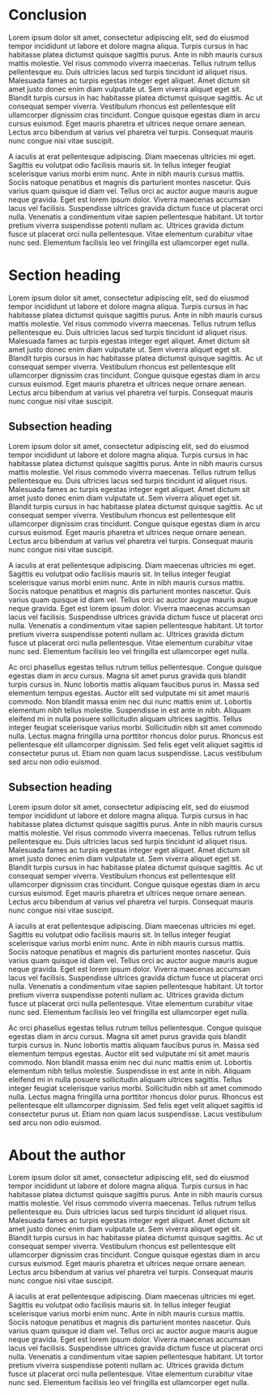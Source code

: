 # Conclusion

Lorem ipsum dolor sit amet, consectetur adipiscing elit, sed do eiusmod tempor incididunt ut labore et dolore magna aliqua. Turpis cursus in hac habitasse platea dictumst quisque sagittis purus. Ante in nibh mauris cursus mattis molestie. Vel risus commodo viverra maecenas. Tellus rutrum tellus pellentesque eu. Duis ultricies lacus sed turpis tincidunt id aliquet risus. Malesuada fames ac turpis egestas integer eget aliquet. Amet dictum sit amet justo donec enim diam vulputate ut. Sem viverra aliquet eget sit. Blandit turpis cursus in hac habitasse platea dictumst quisque sagittis. Ac ut consequat semper viverra. Vestibulum rhoncus est pellentesque elit ullamcorper dignissim cras tincidunt. Congue quisque egestas diam in arcu cursus euismod. Eget mauris pharetra et ultrices neque ornare aenean. Lectus arcu bibendum at varius vel pharetra vel turpis. Consequat mauris nunc congue nisi vitae suscipit.

A iaculis at erat pellentesque adipiscing. Diam maecenas ultricies mi eget. Sagittis eu volutpat odio facilisis mauris sit. In tellus integer feugiat scelerisque varius morbi enim nunc. Ante in nibh mauris cursus mattis. Sociis natoque penatibus et magnis dis parturient montes nascetur. Quis varius quam quisque id diam vel. Tellus orci ac auctor augue mauris augue neque gravida. Eget est lorem ipsum dolor. Viverra maecenas accumsan lacus vel facilisis. Suspendisse ultrices gravida dictum fusce ut placerat orci nulla. Venenatis a condimentum vitae sapien pellentesque habitant. Ut tortor pretium viverra suspendisse potenti nullam ac. Ultrices gravida dictum fusce ut placerat orci nulla pellentesque. Vitae elementum curabitur vitae nunc sed. Elementum facilisis leo vel fringilla est ullamcorper eget nulla.

# Section heading

Lorem ipsum dolor sit amet, consectetur adipiscing elit, sed do eiusmod tempor incididunt ut labore et dolore magna aliqua. Turpis cursus in hac habitasse platea dictumst quisque sagittis purus. Ante in nibh mauris cursus mattis molestie. Vel risus commodo viverra maecenas. Tellus rutrum tellus pellentesque eu. Duis ultricies lacus sed turpis tincidunt id aliquet risus. Malesuada fames ac turpis egestas integer eget aliquet. Amet dictum sit amet justo donec enim diam vulputate ut. Sem viverra aliquet eget sit. Blandit turpis cursus in hac habitasse platea dictumst quisque sagittis. Ac ut consequat semper viverra. Vestibulum rhoncus est pellentesque elit ullamcorper dignissim cras tincidunt. Congue quisque egestas diam in arcu cursus euismod. Eget mauris pharetra et ultrices neque ornare aenean. Lectus arcu bibendum at varius vel pharetra vel turpis. Consequat mauris nunc congue nisi vitae suscipit.

## Subsection heading

Lorem ipsum dolor sit amet, consectetur adipiscing elit, sed do eiusmod tempor incididunt ut labore et dolore magna aliqua. Turpis cursus in hac habitasse platea dictumst quisque sagittis purus. Ante in nibh mauris cursus mattis molestie. Vel risus commodo viverra maecenas. Tellus rutrum tellus pellentesque eu. Duis ultricies lacus sed turpis tincidunt id aliquet risus. Malesuada fames ac turpis egestas integer eget aliquet. Amet dictum sit amet justo donec enim diam vulputate ut. Sem viverra aliquet eget sit. Blandit turpis cursus in hac habitasse platea dictumst quisque sagittis. Ac ut consequat semper viverra. Vestibulum rhoncus est pellentesque elit ullamcorper dignissim cras tincidunt. Congue quisque egestas diam in arcu cursus euismod. Eget mauris pharetra et ultrices neque ornare aenean. Lectus arcu bibendum at varius vel pharetra vel turpis. Consequat mauris nunc congue nisi vitae suscipit.

A iaculis at erat pellentesque adipiscing. Diam maecenas ultricies mi eget. Sagittis eu volutpat odio facilisis mauris sit. In tellus integer feugiat scelerisque varius morbi enim nunc. Ante in nibh mauris cursus mattis. Sociis natoque penatibus et magnis dis parturient montes nascetur. Quis varius quam quisque id diam vel. Tellus orci ac auctor augue mauris augue neque gravida. Eget est lorem ipsum dolor. Viverra maecenas accumsan lacus vel facilisis. Suspendisse ultrices gravida dictum fusce ut placerat orci nulla. Venenatis a condimentum vitae sapien pellentesque habitant. Ut tortor pretium viverra suspendisse potenti nullam ac. Ultrices gravida dictum fusce ut placerat orci nulla pellentesque. Vitae elementum curabitur vitae nunc sed. Elementum facilisis leo vel fringilla est ullamcorper eget nulla.

Ac orci phasellus egestas tellus rutrum tellus pellentesque. Congue quisque egestas diam in arcu cursus. Magna sit amet purus gravida quis blandit turpis cursus in. Nunc lobortis mattis aliquam faucibus purus in. Massa sed elementum tempus egestas. Auctor elit sed vulputate mi sit amet mauris commodo. Non blandit massa enim nec dui nunc mattis enim ut. Lobortis elementum nibh tellus molestie. Suspendisse in est ante in nibh. Aliquam eleifend mi in nulla posuere sollicitudin aliquam ultrices sagittis. Tellus integer feugiat scelerisque varius morbi. Sollicitudin nibh sit amet commodo nulla. Lectus magna fringilla urna porttitor rhoncus dolor purus. Rhoncus est pellentesque elit ullamcorper dignissim. Sed felis eget velit aliquet sagittis id consectetur purus ut. Etiam non quam lacus suspendisse. Lacus vestibulum sed arcu non odio euismod.

## Subsection heading

Lorem ipsum dolor sit amet, consectetur adipiscing elit, sed do eiusmod tempor incididunt ut labore et dolore magna aliqua. Turpis cursus in hac habitasse platea dictumst quisque sagittis purus. Ante in nibh mauris cursus mattis molestie. Vel risus commodo viverra maecenas. Tellus rutrum tellus pellentesque eu. Duis ultricies lacus sed turpis tincidunt id aliquet risus. Malesuada fames ac turpis egestas integer eget aliquet. Amet dictum sit amet justo donec enim diam vulputate ut. Sem viverra aliquet eget sit. Blandit turpis cursus in hac habitasse platea dictumst quisque sagittis. Ac ut consequat semper viverra. Vestibulum rhoncus est pellentesque elit ullamcorper dignissim cras tincidunt. Congue quisque egestas diam in arcu cursus euismod. Eget mauris pharetra et ultrices neque ornare aenean. Lectus arcu bibendum at varius vel pharetra vel turpis. Consequat mauris nunc congue nisi vitae suscipit.

A iaculis at erat pellentesque adipiscing. Diam maecenas ultricies mi eget. Sagittis eu volutpat odio facilisis mauris sit. In tellus integer feugiat scelerisque varius morbi enim nunc. Ante in nibh mauris cursus mattis. Sociis natoque penatibus et magnis dis parturient montes nascetur. Quis varius quam quisque id diam vel. Tellus orci ac auctor augue mauris augue neque gravida. Eget est lorem ipsum dolor. Viverra maecenas accumsan lacus vel facilisis. Suspendisse ultrices gravida dictum fusce ut placerat orci nulla. Venenatis a condimentum vitae sapien pellentesque habitant. Ut tortor pretium viverra suspendisse potenti nullam ac. Ultrices gravida dictum fusce ut placerat orci nulla pellentesque. Vitae elementum curabitur vitae nunc sed. Elementum facilisis leo vel fringilla est ullamcorper eget nulla.

Ac orci phasellus egestas tellus rutrum tellus pellentesque. Congue quisque egestas diam in arcu cursus. Magna sit amet purus gravida quis blandit turpis cursus in. Nunc lobortis mattis aliquam faucibus purus in. Massa sed elementum tempus egestas. Auctor elit sed vulputate mi sit amet mauris commodo. Non blandit massa enim nec dui nunc mattis enim ut. Lobortis elementum nibh tellus molestie. Suspendisse in est ante in nibh. Aliquam eleifend mi in nulla posuere sollicitudin aliquam ultrices sagittis. Tellus integer feugiat scelerisque varius morbi. Sollicitudin nibh sit amet commodo nulla. Lectus magna fringilla urna porttitor rhoncus dolor purus. Rhoncus est pellentesque elit ullamcorper dignissim. Sed felis eget velit aliquet sagittis id consectetur purus ut. Etiam non quam lacus suspendisse. Lacus vestibulum sed arcu non odio euismod.

# About the author

Lorem ipsum dolor sit amet, consectetur adipiscing elit, sed do eiusmod tempor incididunt ut labore et dolore magna aliqua. Turpis cursus in hac habitasse platea dictumst quisque sagittis purus. Ante in nibh mauris cursus mattis molestie. Vel risus commodo viverra maecenas. Tellus rutrum tellus pellentesque eu. Duis ultricies lacus sed turpis tincidunt id aliquet risus. Malesuada fames ac turpis egestas integer eget aliquet. Amet dictum sit amet justo donec enim diam vulputate ut. Sem viverra aliquet eget sit. Blandit turpis cursus in hac habitasse platea dictumst quisque sagittis. Ac ut consequat semper viverra. Vestibulum rhoncus est pellentesque elit ullamcorper dignissim cras tincidunt. Congue quisque egestas diam in arcu cursus euismod. Eget mauris pharetra et ultrices neque ornare aenean. Lectus arcu bibendum at varius vel pharetra vel turpis. Consequat mauris nunc congue nisi vitae suscipit.

A iaculis at erat pellentesque adipiscing. Diam maecenas ultricies mi eget. Sagittis eu volutpat odio facilisis mauris sit. In tellus integer feugiat scelerisque varius morbi enim nunc. Ante in nibh mauris cursus mattis. Sociis natoque penatibus et magnis dis parturient montes nascetur. Quis varius quam quisque id diam vel. Tellus orci ac auctor augue mauris augue neque gravida. Eget est lorem ipsum dolor. Viverra maecenas accumsan lacus vel facilisis. Suspendisse ultrices gravida dictum fusce ut placerat orci nulla. Venenatis a condimentum vitae sapien pellentesque habitant. Ut tortor pretium viverra suspendisse potenti nullam ac. Ultrices gravida dictum fusce ut placerat orci nulla pellentesque. Vitae elementum curabitur vitae nunc sed. Elementum facilisis leo vel fringilla est ullamcorper eget nulla.
